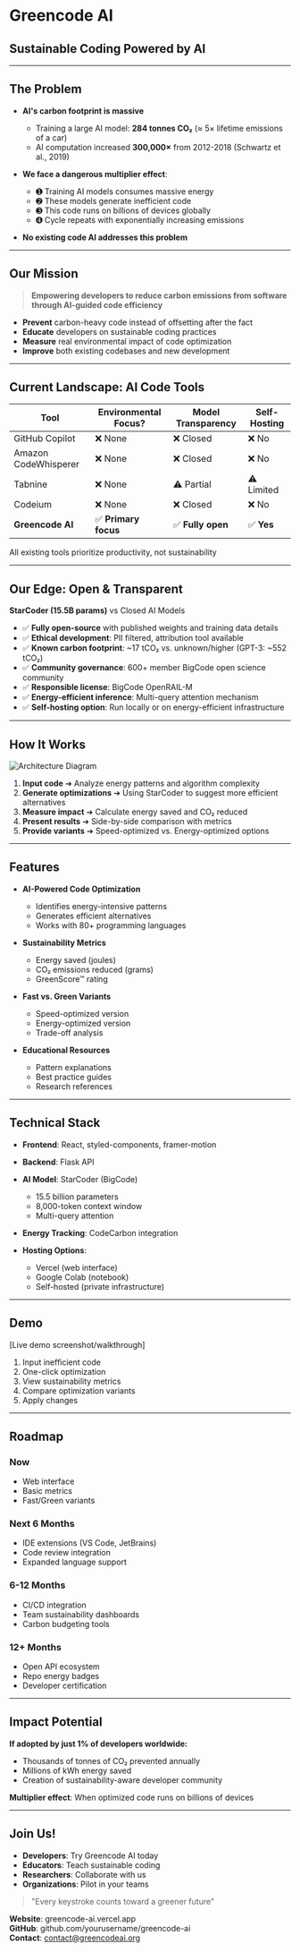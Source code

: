 # Greencode AI
## Sustainable Coding Powered by AI

---

## The Problem

* **AI's carbon footprint is massive**
  * Training a large AI model: **284 tonnes CO₂** (≈ 5× lifetime emissions of a car)
  * AI computation increased **300,000×** from 2012-2018 (Schwartz et al., 2019)

* **We face a dangerous multiplier effect**:
  * ➊ Training AI models consumes massive energy
  * ➋ These models generate inefficient code
  * ➌ This code runs on billions of devices globally
  * ➍ Cycle repeats with exponentially increasing emissions

* **No existing code AI addresses this problem**

---

## Our Mission

> **Empowering developers to reduce carbon emissions from software through AI-guided code efficiency**

* **Prevent** carbon-heavy code instead of offsetting after the fact
* **Educate** developers on sustainable coding practices
* **Measure** real environmental impact of code optimization
* **Improve** both existing codebases and new development

---

## Current Landscape: AI Code Tools

| Tool | Environmental Focus? | Model Transparency | Self-Hosting |
|------|---------------------|-------------------|-------------|
| GitHub Copilot | ❌ None | ❌ Closed | ❌ No |
| Amazon CodeWhisperer | ❌ None | ❌ Closed | ❌ No |
| Tabnine | ❌ None | ⚠️ Partial | ⚠️ Limited |
| Codeium | ❌ None | ❌ Closed | ❌ No |
| **Greencode AI** | ✅ **Primary focus** | ✅ **Fully open** | ✅ **Yes** |

All existing tools prioritize productivity, not sustainability

---

## Our Edge: Open & Transparent

**StarCoder (15.5B params)** vs Closed AI Models

* ✅ **Fully open-source** with published weights and training data details
* ✅ **Ethical development**: PII filtered, attribution tool available
* ✅ **Known carbon footprint**: ~17 tCO₂ vs. unknown/higher (GPT-3: ~552 tCO₂)
* ✅ **Community governance**: 600+ member BigCode open science community
* ✅ **Responsible license**: BigCode OpenRAIL-M 
* ✅ **Energy-efficient inference**: Multi-query attention mechanism
* ✅ **Self-hosting option**: Run locally or on energy-efficient infrastructure

---

## How It Works

![Architecture Diagram](https://via.placeholder.com/600x300?text=Greencode+Architecture)

1. **Input code** ➔ Analyze energy patterns and algorithm complexity
2. **Generate optimizations** ➔ Using StarCoder to suggest more efficient alternatives 
3. **Measure impact** ➔ Calculate energy saved and CO₂ reduced
4. **Present results** ➔ Side-by-side comparison with metrics
5. **Provide variants** ➔ Speed-optimized vs. Energy-optimized options

---

## Features

* **AI-Powered Code Optimization**
  * Identifies energy-intensive patterns
  * Generates efficient alternatives
  * Works with 80+ programming languages

* **Sustainability Metrics**
  * Energy saved (joules)
  * CO₂ emissions reduced (grams)
  * GreenScore™ rating

* **Fast vs. Green Variants**
  * Speed-optimized version
  * Energy-optimized version
  * Trade-off analysis

* **Educational Resources**
  * Pattern explanations
  * Best practice guides
  * Research references

---

## Technical Stack

* **Frontend**: React, styled-components, framer-motion
* **Backend**: Flask API
* **AI Model**: StarCoder (BigCode)
  * 15.5 billion parameters
  * 8,000-token context window
  * Multi-query attention

* **Energy Tracking**: CodeCarbon integration
* **Hosting Options**: 
  * Vercel (web interface)
  * Google Colab (notebook)
  * Self-hosted (private infrastructure)

---

## Demo

[Live demo screenshot/walkthrough]

1. Input inefficient code
2. One-click optimization
3. View sustainability metrics
4. Compare optimization variants
5. Apply changes

---

## Roadmap

### Now
* Web interface
* Basic metrics
* Fast/Green variants

### Next 6 Months
* IDE extensions (VS Code, JetBrains)
* Code review integration
* Expanded language support

### 6-12 Months
* CI/CD integration
* Team sustainability dashboards
* Carbon budgeting tools

### 12+ Months
* Open API ecosystem
* Repo energy badges
* Developer certification

---

## Impact Potential

**If adopted by just 1% of developers worldwide:**

* Thousands of tonnes of CO₂ prevented annually
* Millions of kWh energy saved
* Creation of sustainability-aware developer community

**Multiplier effect**: When optimized code runs on billions of devices

---

## Join Us!

* **Developers**: Try Greencode AI today
* **Educators**: Teach sustainable coding
* **Researchers**: Collaborate with us
* **Organizations**: Pilot in your teams

> "Every keystroke counts toward a greener future"

**Website**: greencode-ai.vercel.app  
**GitHub**: github.com/yourusername/greencode-ai  
**Contact**: contact@greencodeai.org
